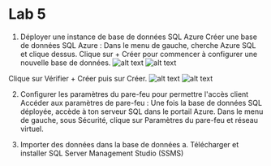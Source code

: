 # Lab 5
1. Déployer une instance de base de données SQL Azure
Créer une base de données SQL Azure :
Dans le menu de gauche, cherche Azure SQL et clique dessus.
Clique sur + Créer pour commencer à configurer une nouvelle base de données.
![alt text](<Capture d’écran 2024-10-02 à 15.59.44.png>)
![alt text](<Capture d’écran 2024-10-02 à 16.05.50.png>)

Clique sur Vérifier + Créer puis sur Créer.
![alt text](<Capture d’écran 2024-10-02 à 16.06.13.png>)
![alt text](<Capture d’écran 2024-10-02 à 16.18.41.png>)

2. Configurer les paramètres du pare-feu pour permettre l'accès client
Accéder aux paramètres de pare-feu :
Une fois la base de données SQL déployée, accède à ton serveur SQL dans le portail Azure.
Dans le menu de gauche, sous Sécurité, clique sur Paramètres du pare-feu et réseau virtuel.

3. Importer des données dans la base de données
a. Télécharger et installer SQL Server Management Studio (SSMS) 

